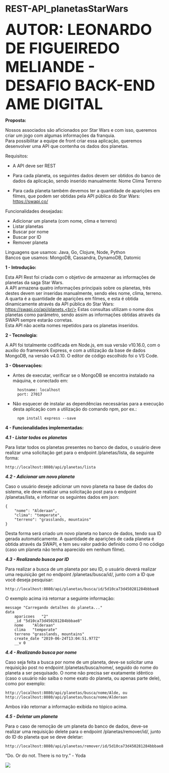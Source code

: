 # REST-API_planetasStarWars

<font size="30"><b>AUTOR: LEONARDO DE FIGUEIREDO MELIANDE - DESAFIO BACK-END AME DIGITAL</font></b>

<b>Proposta:</b>

Nossos associados são aficionados por Star Wars e com isso, queremos criar um jogo com algumas informações da franquia.<br/>
Para possibilitar a equipe de front criar essa aplicação, queremos desenvolver uma API que contenha os dados dos planetas. 

Requisitos:

- A API deve ser REST

- Para cada planeta, os seguintes dados devem ser obtidos do banco de dados da aplicação, sendo inserido manualmente:
    Nome
    Clima
    Terreno
    
- Para cada planeta também devemos ter a quantidade de aparições em filmes, que podem ser obtidas pela API pública do Star Wars: https://swapi.co/

Funcionalidades desejadas: 

- Adicionar um planeta (com nome, clima e terreno)
- Listar planetas
- Buscar por nome
- Buscar por ID
- Remover planeta

Linguagens que usamos: Java, Go, Clojure, Node, Python<br/>
Bancos que usamos: MongoDB, Cassandra, DynamoDB, Datomic

<b>1 - Introdução:</b>

Esta API Rest foi criada com o objetivo de armazenar as informações de planetas da saga Star Wars.<br/>
A API armazena quatro informações principais sobre os planetas, três destes devem ser inseridas manualmente, sendo eles nome, clima, terreno. A quarta é a quantidade de aparições em filmes, e esta é obtida dinamicamente através da API pública do Star Wars: https://swapi.co/api/planets.<br/>
Estas consultas utilizam o nome dos planetas como parâmetro, sendo assim as informações obtidas através da SWAPI sempre estarão corretas.<br/>
Esta API não aceita nomes repetidos para os planetas inseridos.

<b>2 - Tecnologia:</b>

A API foi totalmente codificada em Node.js, em sua versão v10.16.0, com o auxílio do framework Express, e com a utilização da base de dados MongoDB, na versão v4.0.10. O editor de código escolhido foi o VS Code.

<b>3 - Observações:</b>

- Antes de executar, verificar se o MongoDB se encontra instalado na máquina, e conectado em:
        
        hostname: localhost
        port: 27017
        
- Não esquecer de instalar as dependências necessárias para a execução desta aplicação com a utilização do comando npm, por ex.:

        npm install express --save

<b>4 - Funcionalidades implementadas:</b>

<b><i>4.1 - Listar todos os planetas</b></i>

Para listar todos os planetas presentes no banco de dados, o usuário deve realizar uma solicitação get para o endpoint /planetas/lista, da seguinte forma:
        
    http://localhost:8080/api/planetas/lista

<b><i>4.2 - Adicionar um novo planeta</b></i>
    
Caso o usuário deseje adicionar um novo planeta na base de dados do sistema, ele deve realizar uma solicitação post para o endpoint /planetas/lista, e informar os seguintes dados em json:
        
    {
        "nome": "Alderaan",
        "clima": "temperate",
        "terreno": "grasslands, mountains"
    }
        
Desta forma será criado um novo planeta no banco de dados, tendo sua ID gerada automaticamente. A quantidade de aparições de cada planeta é obtida através da SWAPI, e tem seu valor padrão definido como 0 no código (caso um planeta não tenha aparecido em nenhum filme).

<b><i>4.3 - Realizando busca por ID</b></i>
    
Para realizar a busca de um planeta por seu ID, o usuário deverá realizar uma requisição get no endpoint /planetas/busca/id/, junto com a ID que você deseja pesquisar:
        
    http://localhost:8080/api/planetas/busca/id/5d10ca73d450281284bbbae8
        
O exemplo acima irá retornar a seguinte informação:
        
    message	"Carregando detalhes do planeta..."
    data	
        aparicoes	"2"
        _id	"5d10ca73d450281284bbbae8"
        nome	"Alderaan"
        clima	"temperate"
        terreno	"grasslands, mountains"
        create_date	"2019-06-24T13:04:51.977Z"
        __v	0

<b><i>4.4 - Realizando busca por nome</b></i>
    
Caso seja feita a busca por nome de um planeta, deve-se solicitar uma requisição post no endpoint /planetas/busca/nome/, seguido do nome do planeta a ser pesquisado. O nome não precisa ser exatamente idêntico (caso o usuário não saiba o nome exato do planeta, ou apenas parte dele), como por exemplo:
        
    http://localhost:8080/api/planetas/busca/nome/Alde, ou 
    http://localhost:8080/api/planetas/busca/nome/Alderaan
        
Ambos irão retornar a informação exibida no tópico acima.
        
<b><i>4.5 - Deletar um planeta</b></i>
    
Para o caso de remoção de um planeta do banco de dados, deve-se realizar uma requisição delete para o endpoint /planetas/remover/id/, junto do ID do planeta que se deve deletar:
        
    http://localhost:8080/api/planetas/remover/id/5d10ca73d450281284bbbae8


“Do. Or do not. There is no try.” - Yoda

<IMG SRC="https://miro.medium.com/max/500/0*qFTabwOQbqE_sqhD.gif">
        
        
        
